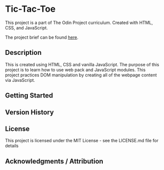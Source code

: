 # Tic-Tac-Toe

This project is a part of The Odin Project curriculum. Created with HTML, CSS, and JavaScript.<br/>

The project brief can be found <a href="https://www.theodinproject.com/lessons/node-path-javascript-restaurant-page">here</a>.

## Description

This is created using HTML, CSS and vanilla JavaScript. The purpose of this project is to learn how to use web pack and JavaScript modules. This project practices DOM manipulation by creating all of the webpage content via JavaScript.

## Getting Started

## Version History

## License

This project is licensed under the MIT License - see the LICENSE.md file for details

## Acknowledgments / Attribution
